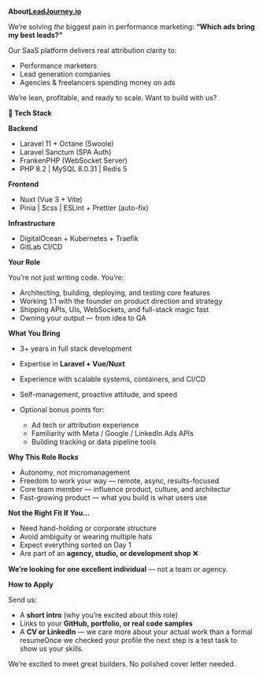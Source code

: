 **About[LeadJourney.io](http://LeadJourney.io)**

We’re solving _the_ biggest pain in performance marketing: **“Which ads bring
my best leads?”**

Our SaaS platform delivers real attribution clarity to:

  * Performance marketers
  * Lead generation companies
  * Agencies & freelancers spending money on ads  

We’re lean, profitable, and ready to scale. Want to build with us?

**🔧 Tech Stack**

**Backend**

  * Laravel 11 + Octane (Swoole)
  * Laravel Sanctum (SPA Auth)
  * FrankenPHP (WebSocket Server)
  * PHP 8.2 | MySQL 8.0.31 | Redis 5  

**Frontend**

  * Nuxt (Vue 3 + Vite)
  * Pinia | Scss | ESLint + Prettier (auto-fix)  

**Infrastructure**

  * DigitalOcean + Kubernetes + Traefik
  * GitLab CI/CD

**Your Role**

You’re not just writing code. You’re:

  * Architecting, building, deploying, and testing core features
  * Working 1:1 with the founder on product direction and strategy
  * Shipping APIs, UIs, WebSockets, and full-stack magic fast
  * Owning your output — from idea to QA

**What You Bring**

  * 3+ years in full stack development
  * Expertise in **Laravel + Vue/Nuxt**
  * Experience with scalable systems, containers, and CI/CD
  * Self-management, proactive attitude, and speed
  * Optional bonus points for:  

    * Ad tech or attribution experience
    * Familiarity with Meta / Google / LinkedIn Ads APIs
    * Building tracking or data pipeline tools  

**Why This Role Rocks**

  * Autonomy, not micromanagement
  * Freedom to work your way — remote, async, results-focused
  * Core team member — influence product, culture, and architectur
  * Fast-growing product — what you build is what users use

**Not the Right Fit If You...**

  * Need hand-holding or corporate structure
  * Avoid ambiguity or wearing multiple hats
  * Expect everything sorted on Day 1
  * Are part of an **agency, studio, or development shop** ❌  

**We’re looking for one excellent individual** — not a team or agency.

**How to Apply**

Send us:

  * A **short intro** (why you’re excited about this role)
  * Links to your **GitHub, portfolio, or real code samples**
  * A **CV or LinkedIn** — we care more about your actual work than a formal resumeOnce we checked your profile the next step is a test task to show us your skills.  

We’re excited to meet great builders. No polished cover letter needed.